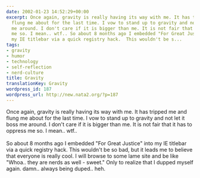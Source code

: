```yaml
---
date: 2002-01-23 14:52:29+00:00
excerpt: Once again, gravity is really having its way with me. It has tripped me and
  flung me about for the last time. I vow to stand up to gravity and not let it boss
  me around. I don't care if it is bigger than me. It is not fair that it has to oppress
  me so. I mean.. wtf.. So about 8 months ago I embedded "For Great Justice" into
  my IE titlebar via a quick registry hack.  This wouldn't be s...
tags:
- gravity
- humor
- technology
- self-reflection
- nerd-culture
title: Gravity
translationKey: Gravity
wordpress_id: 187
wordpress_url: http://new.nata2.org/?p=187
---
```


Once again, gravity is really having its way with me. It has tripped me and flung me about for the last time. I vow to stand up to gravity and not let it boss me around. I don't care if it is bigger than me. It is not fair that it has to oppress me so. I mean.. wtf.. <br/><br/>So about 8 months ago I embedded "For Great Justice" into my IE titlebar via a quick registry hack.  This wouldn't be so bad, but it leads me to believe that everyone is really cool. I will browse to some lame site and be like "Whoa.. they are nerds as well - sweet." Only to realize that I dupped myself again. damn.. always being duped.. heh.